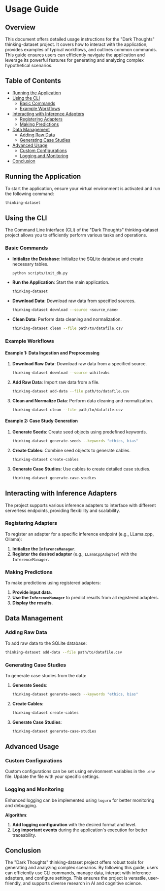 # Usage Guide

## Overview

This document offers detailed usage instructions for the "Dark Thoughts" thinking-dataset project. It covers how to interact with the application, provides examples of typical workflows, and outlines common commands. This guide ensures users can efficiently navigate the application and leverage its powerful features for generating and analyzing complex hypothetical scenarios.

## Table of Contents
- [Running the Application](#running-the-application)
- [Using the CLI](#using-the-cli)
  - [Basic Commands](#basic-commands)
  - [Example Workflows](#example-workflows)
- [Interacting with Inference Adapters](#interacting-with-inference-adapters)
  - [Registering Adapters](#registering-adapters)
  - [Making Predictions](#making-predictions)
- [Data Management](#data-management)
  - [Adding Raw Data](#adding-raw-data)
  - [Generating Case Studies](#generating-case-studies)
- [Advanced Usage](#advanced-usage)
  - [Custom Configurations](#custom-configurations)
  - [Logging and Monitoring](#logging-and-monitoring)
- [Conclusion](#conclusion)

## Running the Application

To start the application, ensure your virtual environment is activated and run the following command:

```bash
thinking-dataset
```

## Using the CLI

The Command Line Interface (CLI) of the "Dark Thoughts" thinking-dataset project allows you to efficiently perform various tasks and operations.

### Basic Commands

- **Initialize the Database**: Initialize the SQLite database and create necessary tables.
  ```bash
  python scripts/init_db.py
  ```

- **Run the Application**: Start the main application.
  ```bash
  thinking-dataset
  ```

- **Download Data**: Download raw data from specified sources.
  ```bash
  thinking-dataset download --source <source_name>
  ```

- **Clean Data**: Perform data cleaning and normalization.
  ```bash
  thinking-dataset clean --file path/to/datafile.csv
  ```

### Example Workflows

#### Example 1: Data Ingestion and Preprocessing

1. **Download Raw Data**: Download raw data from a specified source.
   ```bash
   thinking-dataset download --source wikileaks
   ```

2. **Add Raw Data**: Import raw data from a file.
   ```bash
   thinking-dataset add-data --file path/to/datafile.csv
   ```

3. **Clean and Normalize Data**: Perform data cleaning and normalization.
   ```bash
   thinking-dataset clean --file path/to/datafile.csv
   ```

#### Example 2: Case Study Generation

1. **Generate Seeds**: Create seed objects using predefined keywords.
   ```bash
   thinking-dataset generate-seeds --keywords "ethics, bias"
   ```

2. **Create Cables**: Combine seed objects to generate cables.
   ```bash
   thinking-dataset create-cables
   ```

3. **Generate Case Studies**: Use cables to create detailed case studies.
   ```bash
   thinking-dataset generate-case-studies
   ```

## Interacting with Inference Adapters

The project supports various inference adapters to interface with different serverless endpoints, providing flexibility and scalability.

### Registering Adapters

To register an adapter for a specific inference endpoint (e.g., LLama.cpp, Ollama):

1. **Initialize the `InferenceManager`**.
2. **Register the desired adapter** (e.g., `LLamaCppAdapter`) with the `InferenceManager`.

### Making Predictions

To make predictions using registered adapters:

1. **Provide input data**.
2. **Use the `InferenceManager`** to predict results from all registered adapters.
3. **Display the results**.

## Data Management

### Adding Raw Data

To add raw data to the SQLite database:

```bash
thinking-dataset add-data --file path/to/datafile.csv
```

### Generating Case Studies

To generate case studies from the data:

1. **Generate Seeds**:
   ```bash
   thinking-dataset generate-seeds --keywords "ethics, bias"
   ```

2. **Create Cables**:
   ```bash
   thinking-dataset create-cables
   ```

3. **Generate Case Studies**:
   ```bash
   thinking-dataset generate-case-studies
   ```

## Advanced Usage

### Custom Configurations

Custom configurations can be set using environment variables in the `.env` file. Update the file with your specific settings.

### Logging and Monitoring

Enhanced logging can be implemented using `loguru` for better monitoring and debugging.

**Algorithm**:
1. **Add logging configuration** with the desired format and level.
2. **Log important events** during the application's execution for better traceability.

## Conclusion

The "Dark Thoughts" thinking-dataset project offers robust tools for generating and analyzing complex scenarios. By following this guide, users can efficiently use CLI commands, manage data, interact with inference adapters, and configure settings. This ensures the project is versatile, user-friendly, and supports diverse research in AI and cognitive science.
